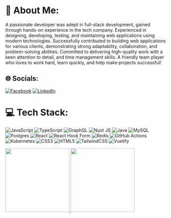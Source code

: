 # 💫 About Me:
A passionate developer was adept in full-stack development, gained through hands-on experience in the tech company. Experienced in designing, developing, testing, and maintaining web applications using modern technologies. Successfully contributed to building web applications for various clients, demonstrating strong adaptability, collaboration, and problem-solving abilities. Committed to delivering high-quality work with a keen attention to detail, and time management skills. A friendly team player who loves to work hard, learn quickly, and help make projects successful!


## 🌐 Socials:
[![Facebook](https://img.shields.io/badge/Facebook-%231877F2.svg?logo=Facebook&logoColor=white)](https://facebook.com/SovannaraPov9) [![LinkedIn](https://img.shields.io/badge/LinkedIn-%230077B5.svg?logo=linkedin&logoColor=white)](https://linkedin.com/in/sovannarapov) 

# 💻 Tech Stack:
![JavaScript](https://img.shields.io/badge/javascript-%23323330.svg?style=flat&logo=javascript&logoColor=%23F7DF1E) ![TypeScript](https://img.shields.io/badge/typescript-%23007ACC.svg?style=flat&logo=typescript&logoColor=white) ![GraphQL](https://img.shields.io/badge/-GraphQL-E10098?style=flat&logo=graphql&logoColor=white) ![Nuxt JS](https://img.shields.io/badge/Nuxt-002E3B?style=flat&logo=nuxt.js&logoColor=#00DC82) ![Java](https://img.shields.io/badge/java-%23ED8B00.svg?style=flat&logo=openjdk&logoColor=white) ![MySQL](https://img.shields.io/badge/mysql-4479A1.svg?style=flat&logo=mysql&logoColor=white) ![Postgres](https://img.shields.io/badge/postgres-%23316192.svg?style=flat&logo=postgresql&logoColor=white) ![React](https://img.shields.io/badge/react-%2320232a.svg?style=flat&logo=react&logoColor=%2361DAFB) ![React Hook Form](https://img.shields.io/badge/React%20Hook%20Form-%23EC5990.svg?style=flat&logo=reacthookform&logoColor=white) ![Redis](https://img.shields.io/badge/redis-%23DD0031.svg?style=flat&logo=redis&logoColor=white) ![GitHub Actions](https://img.shields.io/badge/github%20actions-%232671E5.svg?style=flat&logo=githubactions&logoColor=white) ![Kubernetes](https://img.shields.io/badge/kubernetes-%23326ce5.svg?style=flat&logo=kubernetes&logoColor=white) ![CSS3](https://img.shields.io/badge/css3-%231572B6.svg?style=flat&logo=css3&logoColor=white) ![HTML5](https://img.shields.io/badge/html5-%23E34F26.svg?style=flat&logo=html5&logoColor=white) ![TailwindCSS](https://img.shields.io/badge/tailwindcss-%2338B2AC.svg?style=flat&logo=tailwind-css&logoColor=white) ![Vuetify](https://img.shields.io/badge/Vuetify-1867C0?style=flat&logo=vuetify&logoColor=AEDDFF)

<a href="https://github-readme-stats.vercel.app/api?username=sovannarapov&theme=transparent&hide_border=false&include_all_commits=true&count_private=true">
  <img height=200 src="https://github-readme-stats.vercel.app/api?username=sovannarapov&theme=transparent&hide_border=false&include_all_commits=true&count_private=true&card_width=320" />
</a>
<a href="https://github-readme-stats.vercel.app/api/top-langs/?username=sovannarapov&theme=transparent&hide_border=false&include_all_commits=true&count_private=true&layout=donut">
  <img height=200 src="https://github-readme-stats.vercel.app/api/top-langs/?username=sovannarapov&theme=transparent&hide_border=false&include_all_commits=true&count_private=true&layout=compact&card_width=320" />
</a>

